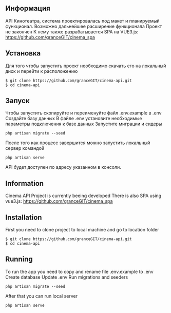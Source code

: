 ## Информация
API Кинотеатра, система проектировалась под макет и планируемый функционал. Возможно дальнейшее расширение функционала
Проект не закончен
К нему также разрабатывается SPA на VUE3.js: https://github.com/granceGIT/cinema_spa

## Установка
Для того чтобы запустить проект необходимо скачать его на локальный диск и перейти к расположению
```
$ git clone https://github.com/granceGIT/cinema-api.git
$ cd cinema-api
```

## Запуск
Чтобы запустить скопируйте и переименуйте файл .env.example в .env
Создайте базу данных
В файле .env установите необходимые параметры подключения к базе данных
Запустите миграции и сидеры
```
php artisan migrate --seed

```
После того как процесс завершится можно запустить локальный сервер командой
```
php artisan serve
```

API будет доступен по адресу указанном в консоли.

## Information
Cinema API
Project is currently beeing developed
There is also SPA using vue3.js: https://github.com/granceGIT/cinema_spa

## Installation
First you need to clone project to local machine and go to location folder
```
$ git clone https://github.com/granceGIT/cinema-api.git
$ cd cinema-api
```

## Running
To run the app you need to copy and rename file .env.example to .env
Create database
Update .env
Run migrations and seeders
```
php artisan migrate --seed

```
After that you can run local server
```
php artisan serve
```
